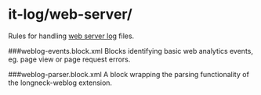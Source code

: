 it-log/web-server/
==================

Rules for handling [web server log](http://en.wikipedia.org/wiki/Server_log) files.


###weblog-events.block.xml
Blocks identifying basic web analytics events, eg. page view or page request errors.

###weblog-parser.block.xml
A block wrapping the parsing functionality of the longneck-weblog extension.



